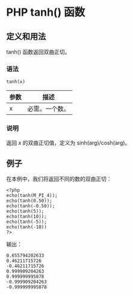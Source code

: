 # PHP tanh() 函数



## 定义和用法

tanh() 函数返回双曲正切。

### 语法

```
tanh(x)
```

| 参数 | 描述 |
| --- | --- |
| x | 必需。一个数。 |

### 说明

返回 _x_ 的双曲正切值，定义为 sinh(arg)/cosh(arg)。

## 例子

在本例中，我们将返回不同的数的双曲正切：

```
<?php
echo(tanh(M_PI_4));
echo(tanh(0.50));
echo(tanh(-0.50));
echo(tanh(5));
echo(tanh(10));
echo(tanh(-5));
echo(tanh(-10))
?>
```

输出：

```
0.655794202633
0.46211715726
-0.46211715726
0.999909204263
0.999999995878
-0.999909204263
-0.999999995878
```



